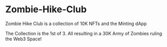# Zombie-Hike-Club
Zombie Hike Club is a collection of 10K NFTs and the Minting dApp

The Collection is the 1st of 3. All resulting in a 30K Army of Zombies ruling the Web3 Space!
